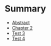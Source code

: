 # Summary

- [Abstract](./chapters/01-introduction.md)
- [Chapter 2](./chapters/02-installation.md)
- [Test 3](./chapters/03-usage.md)
- [Test 4](./chapters/04-references.md)